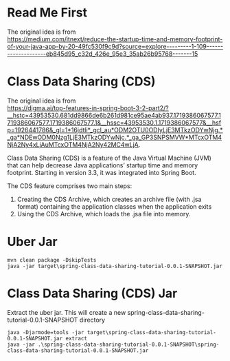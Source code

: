 # Read Me First

The original idea is from  
https://medium.com/itnext/reduce-the-startup-time-and-memory-footprint-of-your-java-app-by-20-49fc530f9c9d?source=explore---------1-109--------------------eb845d95_c32d_426e_95e3_35ab26b95768-------15

# Class Data Sharing (CDS)

The original idea is from  
https://digma.ai/top-features-in-spring-boot-3-2-part2/?__hstc=43953530.681dd9866de6b261d981ce95ae4ab937.1719386067577.1719386067577.1719386067577.1&__hssc=43953530.1.1719386067577&__hsfp=1926441786&_gl=1*16jdtli*_gcl_au*ODM2OTU0ODIyLjE3MTkzODYwNjg.*_ga*NDEwODM0Nzg1LjE3MTkzODYwNjc.*_ga_GP3SNPSMVW*MTcxOTM4NjA2Ny4xLjAuMTcxOTM4NjA2Ny42MC4wLjA.

Class Data Sharing (CDS) is a feature of the Java Virtual Machine (JVM) that can help decrease Java applications’
startup time and memory footprint. Starting in version 3.3, it was integrated into Spring Boot.

The CDS feature comprises two main steps:

1. Creating the CDS Archive, which creates an archive file (with .jsa format)
   containing the application classes when the application exits
2. Using the CDS Archive, which loads the .jsa file into memory.

# Uber Jar

```
mvn clean package -DskipTests
java -jar target\spring-class-data-sharing-tutorial-0.0.1-SNAPSHOT.jar
```

# Class Data Sharing (CDS)  Jar

Extract the uber jar. This will create a new spring-class-data-sharing-tutorial-0.0.1-SNAPSHOT directory

```
java -Djarmode=tools -jar target\spring-class-data-sharing-tutorial-0.0.1-SNAPSHOT.jar extract
java -jar .\spring-class-data-sharing-tutorial-0.0.1-SNAPSHOT\spring-class-data-sharing-tutorial-0.0.1-SNAPSHOT.jar
```
